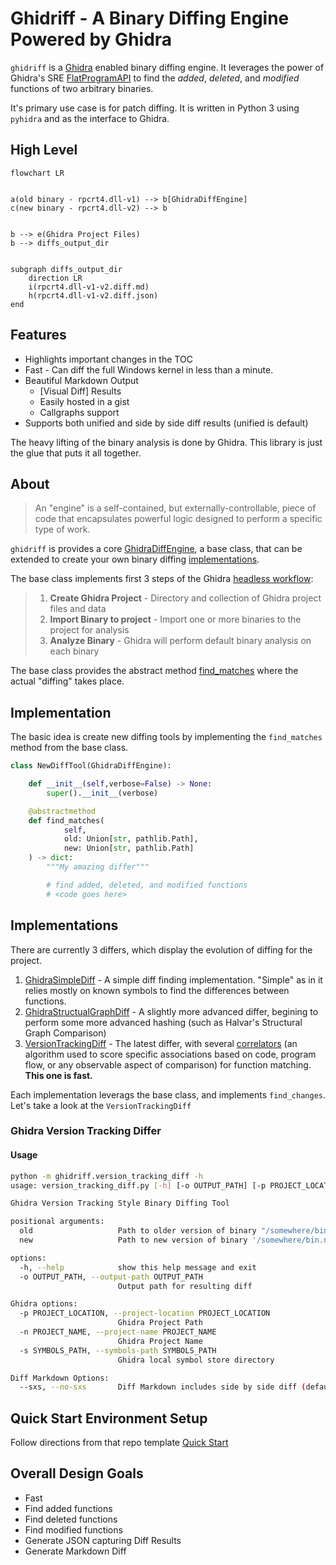 # Ghidriff - A Binary Diffing Engine Powered by Ghidra

`ghidriff` is a [Ghidra](https://ghidra-sre.org/) enabled binary diffing engine. It leverages the power of Ghidra's SRE [FlatProgramAPI](https://ghidra.re/ghidra_docs/api/ghidra/program/flatapi/FlatProgramAPI.html) to find the *added*, *deleted*, and *modified* functions of two arbitrary binaries. 

It's primary use case is for patch diffing. It is written in Python 3 using `pyhidra` and as the interface to Ghidra.

## High Level

```mermaid
flowchart LR


a(old binary - rpcrt4.dll-v1) --> b[GhidraDiffEngine]
c(new binary - rpcrt4.dll-v2) --> b


b --> e(Ghidra Project Files)
b --> diffs_output_dir


subgraph diffs_output_dir
    direction LR
    i(rpcrt4.dll-v1-v2.diff.md)
    h(rpcrt4.dll-v1-v2.diff.json)    
end

```

## Features

- Highlights important changes in the TOC
- Fast - Can diff the full Windows kernel in less than a minute.
- Beautiful Markdown Output
  - [Visual Diff] Results
  - Easily hosted in a gist
  - Callgraphs support
- Supports both unified and side by side diff results (unified is default)

The heavy lifting of the binary analysis is done by Ghidra.  This library is just the glue that puts it all together. 

## About


> An "engine" is a self-contained, but externally-controllable, piece of code that encapsulates powerful logic designed to perform a specific type of work.


`ghidriff` is provides a core [GhidraDiffEngine](ghidriff/ghidra_diff_engine.py), a base class, that can be extended to create your own binary diffing [implementations](#implementations).

The base class implements first 3 steps of the Ghidra [headless workflow](https://github.com/clearbluejar/ghidra-python-vscode-devcontainer-skeleton#steps):
>1. **Create Ghidra Project** - Directory and collection of Ghidra project files and data
>2. **Import Binary to project** - Import one or more binaries to the project for analysis
>3. **Analyze Binary** - Ghidra will perform default binary analysis on each binary

The base class provides the abstract method [find_matches](ghidriff/ghidra_diff_engine.py) where the actual "diffing" takes place.

## Implementation 

The basic idea is create new diffing tools by implementing the `find_matches` method from the base class. 

```python
class NewDiffTool(GhidraDiffEngine):

    def __init__(self,verbose=False) -> None:
        super().__init__(verbose)

    @abstractmethod
    def find_matches(
            self,            
            old: Union[str, pathlib.Path],
            new: Union[str, pathlib.Path]
    ) -> dict:
        """My amazing differ"""

        # find added, deleted, and modified functions
        # <code goes here>
```

## Implementations

There are currently 3 differs, which display the evolution of diffing for the project.

1. [GhidraSimpleDiff](simple_diff.py) - A simple diff finding implementation. "Simple" as in it relies mostly on known symbols to find the differences between functions.
2. [GhidraStructualGraphDiff](ghidriff/structural_graph_diff.py) - A slightly more advanced differ, begining to perform some more advanced hashing (such as Halvar's Structural Graph Comparison)
3. [VersionTrackingDiff](ghidriff/version_tracking_diff.py) - The latest differ, with several [correlators](ghidriff/correlators.py) (an algorithm used to score specific associations based on code, program flow, or any observable aspect of comparison) for function matching. **This one is fast.**

Each implementation leverags the base class, and implements `find_changes`. Let's take a look at the `VersionTrackingDiff`

### Ghidra Version Tracking Differ


#### Usage

```bash
python -m ghidriff.version_tracking_diff -h
usage: version_tracking_diff.py [-h] [-o OUTPUT_PATH] [-p PROJECT_LOCATION] [-n PROJECT_NAME] [-s SYMBOLS_PATH] [--sxs | --no-sxs] old new [new ...]

Ghidra Version Tracking Style Binary Diffing Tool

positional arguments:
  old                   Path to older version of binary "/somewhere/bin.old"
  new                   Path to new version of binary '/somewhere/bin.new'. For multiple binaries add oldest to newest

options:
  -h, --help            show this help message and exit
  -o OUTPUT_PATH, --output-path OUTPUT_PATH
                        Output path for resulting diff

Ghidra options:
  -p PROJECT_LOCATION, --project-location PROJECT_LOCATION
                        Ghidra Project Path
  -n PROJECT_NAME, --project-name PROJECT_NAME
                        Ghidra Project Name
  -s SYMBOLS_PATH, --symbols-path SYMBOLS_PATH
                        Ghidra local symbol store directory

Diff Markdown Options:
  --sxs, --no-sxs       Diff Markdown includes side by side diff (default: False)
```

## Quick Start Environment Setup

Follow directions from that repo template [Quick Start](https://github.com/clearbluejar/ghidra-python-vscode-devcontainer-skeleton#quick-start-setup---dev-container--best-option)


## Overall Design Goals

- Fast 
- Find added functions
- Find deleted functions
- Find modified functions
- Generate JSON capturing Diff Results
- Generate Markdown Diff